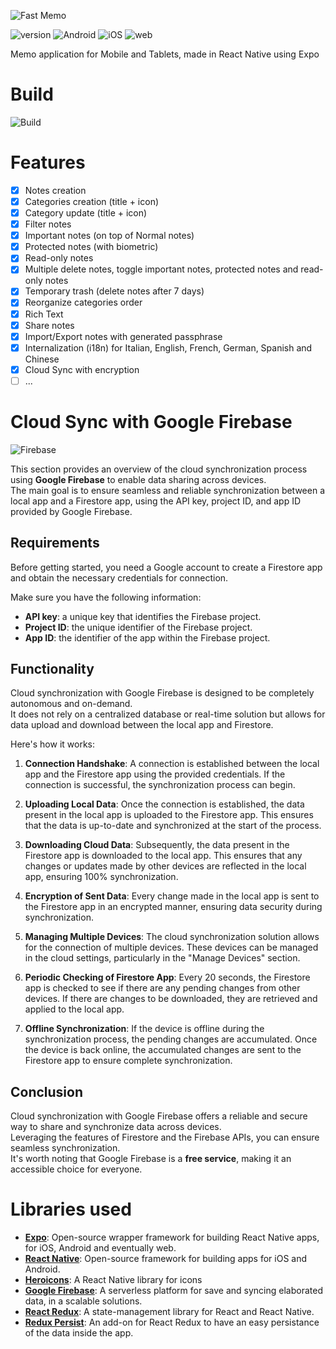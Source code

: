 ![Fast Memo](https://i.imgur.com/dPRR6pJ.png)

![version](https://badgen.net/badge/version/v2.3.0/black?icon=github)
![Android](https://badgen.net/badge/android/deployed/green?icon=github)
![iOS](https://badgen.net/badge/iOS/dismissed/grey?icon=github)
![web](https://badgen.net/badge/web/coming%20soon/grey?icon=github)

Memo application for Mobile and Tablets, made in React Native using Expo

# Build

![Build](https://i.imgur.com/YO8xtam.png)

# Features

- [x] Notes creation
- [x] Categories creation (title + icon)
- [x] Category update (title + icon)
- [x] Filter notes
- [x] Important notes (on top of Normal notes)
- [x] Protected notes (with biometric)
- [x] Read-only notes
- [x] Multiple delete notes, toggle important notes, protected notes and
      read-only notes
- [x] Temporary trash (delete notes after 7 days)
- [x] Reorganize categories order
- [x] Rich Text
- [x] Share notes
- [x] Import/Export notes with generated passphrase
- [x] Internalization (i18n) for Italian, English, French, German, Spanish and
      Chinese
- [x] Cloud Sync with encryption
- [ ] ...

# Cloud Sync with Google Firebase

![Firebase](https://i.imgur.com/W9Uyfp7.png)

This section provides an overview of the cloud synchronization process using
**Google Firebase** to enable data sharing across devices.  
The main goal is to ensure seamless and reliable synchronization between a local
app and a Firestore app, using the API key, project ID, and app ID provided by
Google Firebase.

## Requirements

Before getting started, you need a Google account to create a Firestore app and
obtain the necessary credentials for connection.

Make sure you have the following information:

- **API key**: a unique key that identifies the Firebase project.
- **Project ID**: the unique identifier of the Firebase project.
- **App ID**: the identifier of the app within the Firebase project.

## Functionality

Cloud synchronization with Google Firebase is designed to be completely
autonomous and on-demand.  
It does not rely on a centralized database or real-time solution but allows for
data upload and download between the local app and Firestore.

Here's how it works:

1. **Connection Handshake**: A connection is established between the local app
   and the Firestore app using the provided credentials. If the connection is
   successful, the synchronization process can begin.

2. **Uploading Local Data**: Once the connection is established, the data
   present in the local app is uploaded to the Firestore app. This ensures that
   the data is up-to-date and synchronized at the start of the process.

3. **Downloading Cloud Data**: Subsequently, the data present in the Firestore
   app is downloaded to the local app. This ensures that any changes or updates
   made by other devices are reflected in the local app, ensuring 100%
   synchronization.

4. **Encryption of Sent Data**: Every change made in the local app is sent to
   the Firestore app in an encrypted manner, ensuring data security during
   synchronization.

5. **Managing Multiple Devices**: The cloud synchronization solution allows for
   the connection of multiple devices. These devices can be managed in the cloud
   settings, particularly in the "Manage Devices" section.

6. **Periodic Checking of Firestore App**: Every 20 seconds, the Firestore app
   is checked to see if there are any pending changes from other devices. If
   there are changes to be downloaded, they are retrieved and applied to the
   local app.

7. **Offline Synchronization**: If the device is offline during the
   synchronization process, the pending changes are accumulated. Once the device
   is back online, the accumulated changes are sent to the Firestore app to
   ensure complete synchronization.

## Conclusion

Cloud synchronization with Google Firebase offers a reliable and secure way to
share and synchronize data across devices.  
Leveraging the features of Firestore and the Firebase APIs, you can ensure
seamless synchronization.  
It's worth noting that Google Firebase is a **free service**, making it an
accessible choice for everyone.

# Libraries used

- [**Expo**](https://expo.dev/): Open-source wrapper framework for building
  React Native apps, for iOS, Android and eventually web.
- [**React Native**](https://reactnative.dev/): Open-source framework for
  building apps for iOS and Android.
- [**Heroicons**](https://heroicons.com/): A React Native library for icons
- [**Google Firebase**](https://firebase.google.com/): A serverless platform for
  save and syncing elaborated data, in a scalable solutions.
- [**React Redux**](https://react-redux.js.org/): A state-management library for
  React and React Native.
- [**Redux Persist**](https://github.com/rt2zz/redux-persist): An add-on for
  React Redux to have an easy persistance of the data inside the app.
